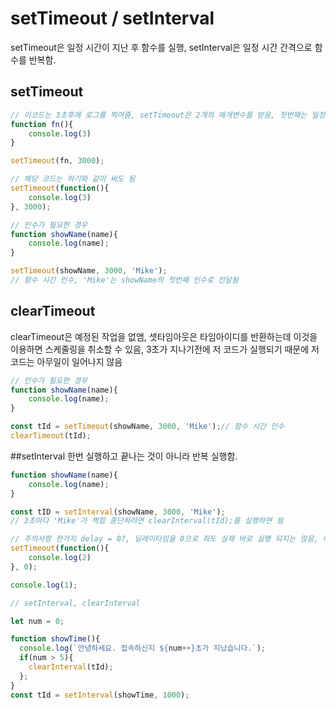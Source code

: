 # setTimeout / setInterval
setTimeout은 일정 시간이 지난 후 함수를 실행, setInterval은 일정 시간 간격으로 함수를 반복함.


## setTimeout
``` js
// 이코드는 3초후에 로그를 찍어줌, setTimeout은 2개의 매개변수를 받음, 첫번째는 일정시간이 지난 뒤 실행하는 함수이고, 두번째는 시간임,3000은 3초(3s)를 의미함
function fn(){
	console.log(3)
}

setTimeout(fn, 3000);

// 해당 코드는 하기와 같이 써도 됨
setTimeout(function(){
	console.log(3)
}, 3000);
```
``` js
// 인수가 필요한 경우
function showName(name){
	console.log(name);
}

setTimeout(showName, 3000, 'Mike');
// 함수 시간 인수, 'Mike'는 showName의 첫번째 인수로 전달됨
```

## clearTimeout
clearTimeout은 예정된 작업을 없앰, 셋타임아웃은 타임아이디를 반환하는데 이것을 이용하면 스케줄링을 취소할 수 있음, 3초가 지나기전에 저 코드가 실행되기 때문에 저 코드는 아무일이 일어나지 않음
``` js
// 인수가 필요한 경우
function showName(name){
	console.log(name);
}

const tId = setTimeout(showName, 3000, 'Mike');// 함수 시간 인수
clearTimeout(tId);
```

##setInterval
한번 실행하고 끝나는 것이 아니라 반복 실행함.
``` js
function showName(name){
	console.log(name);
}

const tID = setInterval(showName, 3000, 'Mike');
// 3초마다 'Mike'가 찍힘 중단하려면 clearInterval(tId);를 실행하면 됨
```
``` js
// 주의사항 한가지 delay = 0?, 딜레이타임을 0으로 줘도 실제 바로 실행 되지는 않음, 이런 코드가 있으면 1이 먼저 찍히고 2가 나중에 찍힘. 이유는 현재 실행중인 스크립트가 종료된 이후 스케줄링 함수를 실행하기 때문. 브라우저는 4ms정도의 대기시간이 있음, 0이라고 하더라도 4ms 또는 그이상 걸릴 수 있음
setTimeout(function(){
	console.log(2)
}, 0);

console.log(1);
```
``` js
// setInterval, clearInterval

let num = 0;

function showTime(){
  console.log(`안녕하세요. 접속하신지 ${num++}초가 지났습니다.`);
  if(num > 5){
    clearInterval(tId);
  };
}
const tId = setInterval(showTime, 1000);
```